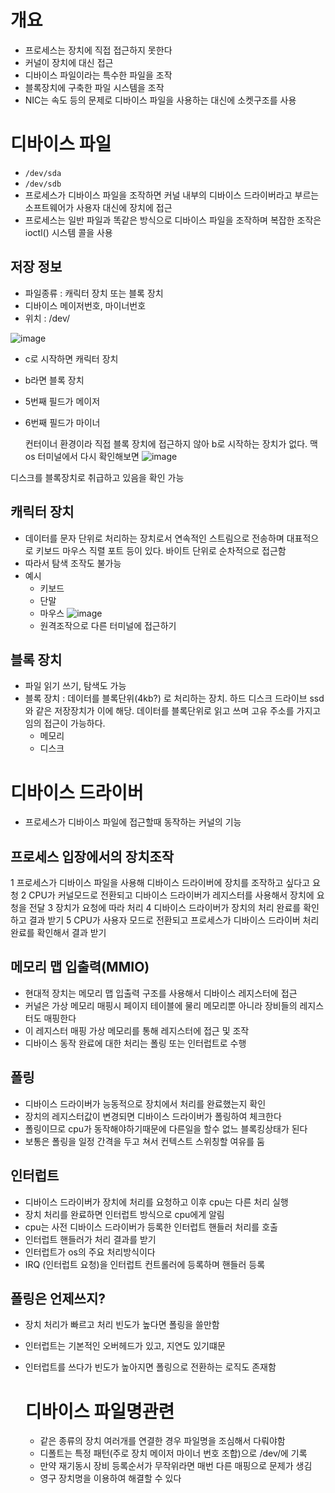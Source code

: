 # 개요
- 프로세스는 장치에 직접 접근하지 못한다
- 커널이 장치에 대신 접근
- 디바이스 파일이라는 특수한 파일을 조작
- 블록장치에 구축한 파일 시스템을 조작
- NIC는 속도 등의 문제로 디바이스 파일을 사용하는 대신에 소켓구조를 사용

# 디바이스 파일
- `/dev/sda`
- `/dev/sdb`
- 프로세스가 디바이스 파일을 조작하면 커널 내부의 디바이스 드라이버라고 부르는 소프트웨어가 사용자 대신에 장치에 접근
- 프로세스는 일반 파일과 똑같은 방식으로 디바이스 파일을 조작하며 복잡한 조작은 ioctl() 시스템 콜을 사용

## 저장 정보
- 파일종류 : 캐릭터 장치 또는 블록 장치
- 디바이스 메이저번호, 마이너번호
- 위치 : /dev/

![image](https://github.com/user-attachments/assets/8e7111da-2e2a-4ab8-9cc3-04088d75a0ed)

- c로 시작하면 캐릭터 장치
- b라면 블록 장치
- 5번째 필드가 메이저
- 6번째 필드가 마이너

  컨터이너 환경이라 직접 블록 장치에 접근하지 않아 b로 시작하는 장치가 없다.
  맥 os 터미널에서 다시 확인해보면
  ![image](https://github.com/user-attachments/assets/1c37d267-bb57-42bd-8179-68d3b84f24fa)

디스크를 블록장치로 취급하고 있음을 확인 가능

## 캐릭터 장치
- 데이터를 문자 단위로 처리하는 장치로서 연속적인 스트림으로 전송하며 대표적으로 키보드 마우스 직렬 포트 등이 있다. 바이트 단위로 순차적으로 접근함
- 따라서 탐색 조작도 불가능
- 예시
  - 키보드
  - 단말
  - 마우스
  ![image](https://github.com/user-attachments/assets/a3a3c408-a23e-42c8-a17d-47dec2af27b4)
  - 원격조작으로 다른 터미널에 접근하기

## 블록 장치
- 파일 읽기 쓰기, 탐색도 가능
- 블록 장치 : 데이터를 블록단위(4kb?) 로 처리하는 장치. 하드 디스크 드라이브 ssd와 같은 저장장치가 이에 해당. 데이터를 블록단위로 읽고 쓰며 고유 주소를 가지고 임의 접근이 가능하다.
  - 메모리
  - 디스크


# 디바이스 드라이버
- 프로세스가 디바이스 파일에 접근할때 동작하는 커널의 기능

## 프로세스 입장에서의 장치조작
1 프로세스가 디바이스 파일을 사용해 디바이스 드라이버에 장치를 조작하고 싶다고 요청
2 CPU가 커널모드로 전환되고 디바이스 드라이버가 레지스터를 사용해서 장치에 요청을 전달
3 장치가 요청에 따라 처리
4 디바이스 드라이버가 장치의 처리 완료를 확인하고 결과 받기
5 CPU가 사용자 모드로 전환되고 프로세스가 디바이스 드라이버 처리 완료를 확인해서 결과 받기

## 메모리 맵 입출력(MMIO)
- 현대적 장치는 메모리 맵 입출력 구조를 사용해서 디바이스 레지스터에 접근
- 커널은 가상 메모리 매핑시 페이지 테이블에 물리 메모리뿐 아니라 장비들의 레지스터도 매핑한다
- 이 레지스터 매핑 가상 메모리를 통해 레지스터에 접근 및 조작
- 디바이스 동작 완료에 대한 처리는 폴링 또는 인터럽트로 수행

## 폴링
- 디바이스 드라이버가 능동적으로 장치에서 처리를 완료했는지 확인
- 장치의 레지스터값이 변경되면 디바이스 드라이버가 폴링하여 체크한다
- 폴링이므로 cpu가 동작해야하기때문에 다른일을 할수 없느 블록킹상태가 된다
- 보통은 폴링을 일정 간격을 두고 쳐서 컨텍스트 스위칭할 여유를 둠

## 인터럽트
- 디바이스 드라이버가 장치에 처리를 요청하고 이후 cpu는 다른 처리 실행
- 장치 처리를 완료하면 인터럽트 방식으로 cpu에게 알림
- cpu는 사전 디바이스 드라이버가 등록한 인터럽트 핸들러 처리를 호출
- 인터럽트 핸들러가 처리 결과를 받기
- 인터럽트가 os의 주요 처리방식이다
- IRQ (인터럽트 요청)을 인터럽트 컨트롤러에 등록하며 핸들러 등록

## 폴링은 언제쓰지?
- 장치 처리가 빠르고 처리 빈도가 높다면 폴링을 쓸만함
- 인터럽트는 기본적인 오버헤드가 있고, 지연도 있기떄문
- 인터럽트를 쓰다가 빈도가 높아지면 폴링으로 전환하는 로직도 존재함

  # 디바이스 파일명관련
  - 같은 종류의 장치 여러개를 연결한 경우 파일명을 조심해서 다뤄야함
  - 디폴트는 특정 패턴(주로 장치 메이저 마이너 번호 조합)으로 /dev/에 기록
  - 만약 재기동시 장비 등록순서가 무작위라면 매번 다른 매핑으로 문제가 생김
  - 영구 장치명을 이용하여 해결할 수 있다
